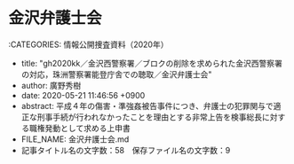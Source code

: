 # 金沢弁護士会

:CATEGORIES: 情報公開捜査資料（2020年）

 - title: "gh2020kk／金沢西警察署／ブロクの削除を求められた金沢西警察署の対応，珠洲警察署能登庁舎での聴取／金沢弁護士会"
 - author: 廣野秀樹
 - date: 2020-05-21 11:46:56 +0900
 - abstract: 平成４年の傷害・準強姦被告事件につき、弁護士の犯罪関与で適正な刑事手続が行われなかったことを理由とする非常上告を検事総長に対する職権発動として求める上申書
 - FILE_NAME: 金沢弁護士会.md
 - 記事タイトル名の文字数：58　保存ファイル名の文字数：9

## 

